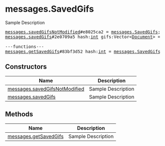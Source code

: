 # messages.SavedGifs

Sample Description

<pre>
<a href="../constructor/messages.savedGifsNotModified">messages.savedGifsNotModified</a>#e8025ca2 = <a href="../type/messages.SavedGifs.md">messages.SavedGifs</a>;
<a href="../constructor/messages.savedGifs">messages.savedGifs</a>#2e0709a5 hash:<a href="../type/int.md">int</a> gifs:Vector&lt;<a href="../type/Document.md">Document</a>&gt; = <a href="../type/messages.SavedGifs.md">messages.SavedGifs</a>;

---functions---
<a href="../method/messages.getSavedGifs">messages.getSavedGifs</a>#83bf3d52 hash:<a href="../type/int.md">int</a> = <a href="../type/messages.SavedGifs.md">messages.SavedGifs</a>;
</pre>

## Constructors

| Name | Description |
|------|-------------|
| [messages.savedGifsNotModified](../constructor/messages.savedGifsNotModified.md) | Sample Description |
| [messages.savedGifs](../constructor/messages.savedGifs.md) | Sample Description |

## Methods

| Name | Description |
|------|-------------|
| [messages.getSavedGifs](../method/messages.getSavedGifs.md) | Sample Description |

